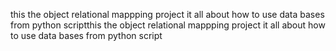 this the object relational mappping project it all about how to use data bases from python scriptthis the object relational mappping project it all about how to use data bases from python script
